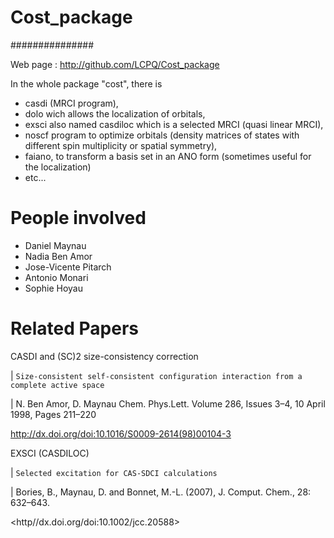 # Cost_package
###############

Web page : http://github.com/LCPQ/Cost_package

In the whole package "cost", there is 
- casdi (MRCI program), 
- dolo wich allows the localization of orbitals,
- exsci also named casdiloc which is a selected MRCI (quasi linear MRCI),
- noscf program to optimize orbitals (density matrices of states with different spin multiplicity or spatial symmetry),
- faiano, to transform a basis set in an ANO form (sometimes useful for the localization)
- etc...

  
People involved
===============

* Daniel Maynau
* Nadia Ben Amor
* Jose-Vicente Pitarch
* Antonio Monari
* Sophie Hoyau

Related Papers
==============

CASDI and (SC)2 size-consistency correction

| `Size-consistent self-consistent configuration interaction from a complete active space`

| N. Ben Amor, D. Maynau Chem. Phys.Lett. Volume 286, Issues 3–4, 10 April 1998, Pages 211–220

<http://dx.doi.org/doi:10.1016/S0009-2614(98)00104-3>


EXSCI (CASDILOC) 

| `Selected excitation for CAS-SDCI calculations`

| Bories, B., Maynau, D. and Bonnet, M.-L. (2007), J. Comput. Chem., 28: 632–643.

<http//dx.doi.org/doi:10.1002/jcc.20588> 

